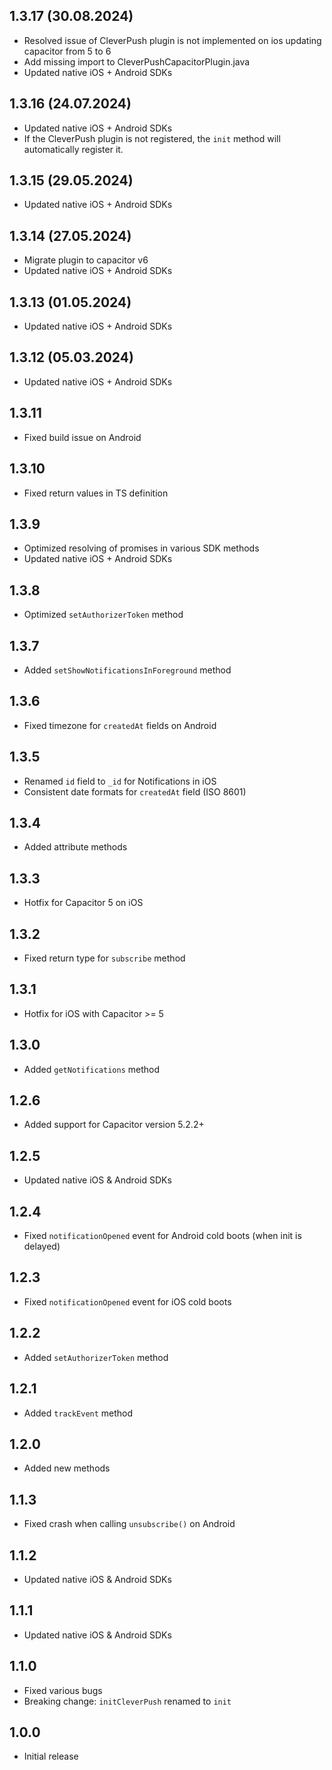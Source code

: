 ## 1.3.17 (30.08.2024)
* Resolved issue of CleverPush plugin is not implemented on ios updating capacitor from 5 to 6
* Add missing import to CleverPushCapacitorPlugin.java
* Updated native iOS + Android SDKs

## 1.3.16 (24.07.2024)
* Updated native iOS + Android SDKs
* If the CleverPush plugin is not registered, the `init` method will automatically register it.

## 1.3.15 (29.05.2024)
* Updated native iOS + Android SDKs

## 1.3.14 (27.05.2024)
* Migrate plugin to capacitor v6
* Updated native iOS + Android SDKs

## 1.3.13 (01.05.2024)
* Updated native iOS + Android SDKs

## 1.3.12 (05.03.2024)
* Updated native iOS + Android SDKs

## 1.3.11
* Fixed build issue on Android

## 1.3.10
* Fixed return values in TS definition

## 1.3.9
* Optimized resolving of promises in various SDK methods
* Updated native iOS + Android SDKs

## 1.3.8
* Optimized `setAuthorizerToken` method

## 1.3.7
* Added `setShowNotificationsInForeground` method

## 1.3.6
* Fixed timezone for `createdAt` fields on Android

## 1.3.5
* Renamed `id` field to `_id` for Notifications in iOS
* Consistent date formats for `createdAt` field (ISO 8601)

## 1.3.4
* Added attribute methods

## 1.3.3
* Hotfix for Capacitor 5 on iOS

## 1.3.2
* Fixed return type for `subscribe` method

## 1.3.1
* Hotfix for iOS with Capacitor >= 5

## 1.3.0
* Added `getNotifications` method

## 1.2.6
* Added support for Capacitor version 5.2.2+

## 1.2.5
* Updated native iOS & Android SDKs

## 1.2.4
* Fixed `notificationOpened` event for Android cold boots (when init is delayed)

## 1.2.3
* Fixed `notificationOpened` event for iOS cold boots

## 1.2.2
* Added `setAuthorizerToken` method

## 1.2.1
* Added `trackEvent` method

## 1.2.0
* Added new methods

## 1.1.3
* Fixed crash when calling `unsubscribe()` on Android
     
## 1.1.2
* Updated native iOS & Android SDKs

## 1.1.1
* Updated native iOS & Android SDKs

## 1.1.0
* Fixed various bugs
* Breaking change: `initCleverPush` renamed to `init`

## 1.0.0
* Initial release
